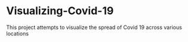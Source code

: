 # Visualizing-Covid-19
This project attempts to visualize the spread of Covid 19 across various locations
